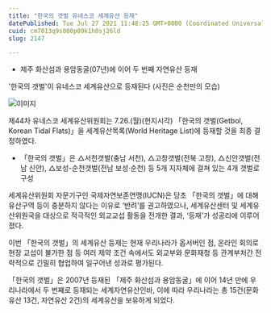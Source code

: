 ```yaml
---
title: "한국의 갯벌 유네스코 세계유산 등재"
datePublished: Tue Jul 27 2021 11:48:25 GMT+0000 (Coordinated Universal Time)
cuid: cm7013q9s000p09k1h0sj26ld
slug: 2147

---
```



- 제주 화산섬과 용암동굴(07년)에 이어 두 번째 자연유산 등재

'한국의 갯벌'이 유네스코 세계유산으로 등재된다 (사진은 순천만의 모습)

![이미지](https://cdn.hashnode.com/res/hashnode/image/upload/v1739250937945/4e816612-db15-48cf-adfc-a1b944fd853d.png)

제44차 유네스코 세계유산위원회는 7.26.(월)(현지시각) 「한국의 갯벌(Getbol, Korean Tidal Flats)」을 세계유산목록(World Heritage List)에 등재할 것을 최종 결정하였다.

* 「한국의 갯벌」은 △서천갯벌(충남 서천), △고창갯벌(전북 고창), △신안갯벌(전남 신안), △보성-순천갯벌(전남 보성·순천) 등 5개 지자체에 걸쳐 있는 4개 갯벌로 구성

세계유산위원회 자문기구인 국제자연보존연맹(IUCN)은 당초 「한국의 갯벌」에 대해 유산구역 등이 충분하지 않다는 이유로 ‘반려’를 권고하였으나, 세계유산센터 및 세계유산위원국을 대상으로 적극적인 외교교섭 활동을 전개한 결과, ‘등재’가 성공리에 이루어졌다.

이번 「한국의 갯벌」의 세계유산 등재는 현재 우리나라가 옵서버인 점, 온라인 회의로 현장 교섭이 불가한 점 등 여러 제약 조건 속에서도 외교부와 문화재청 등 관계부처간 전략적으로 긴밀히 협업하여 일구어낸 성과로 평가된다.

「한국의 갯벌」은 2007년 등재된 「제주 화산섬과 용암동굴」에 이어 14년 만에 우리나라에서 두 번째로 등재되는 세계자연유산인바, 이에 따라 우리나라는 총 15건(문화유산 13건, 자연유산 2건)의 세계유산을 보유하게 되었다.